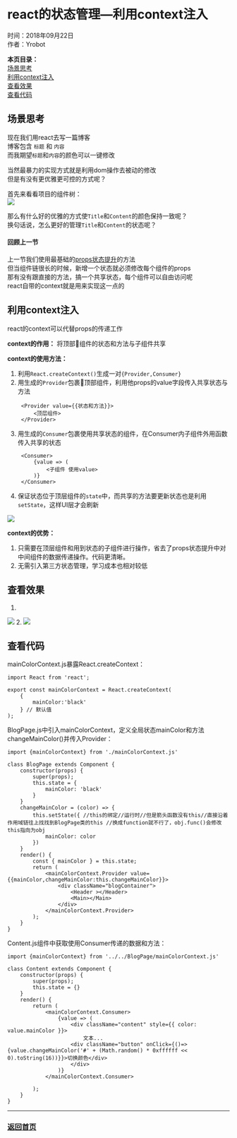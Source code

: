 # react的状态管理—利用context注入  
时间：2018年09月22日  
作者：Yrobot  

__本页目录：__   
[场景思考](#index)  
[利用context注入](#context)  
[查看效果](#result)  
[查看代码](#code)  

<a id='index'></a>

## 场景思考
现在我们用react去写一篇博客  
博客包含 `标题` 和 `内容`  
而我期望`标题`和`内容`的颜色可以一键修改  

当然最暴力的实现方式就是利用dom操作去被动的修改  
但是有没有更优雅更可控的方式呢？  

首先来看看项目的组件树：  
![](https://ws1.sinaimg.cn/large/006tNbRwgy1fvekxo7hlhj30c00aj0sy.jpg)

那么有什么好的优雅的方式使`Title`和`Content`的颜色保持一致呢？  
换句话说，怎么更好的管理`Title`和`Content`的状态呢？ 

#### 回顾上一节  
上一节我们使用最基础的[props状态提升](./利用props状态提升.md)的方法   
但当组件链很长的时候，新增一个状态就必须修改每个组件的props  
那有没有跟直接的方法，搞一个共享状态，每个组件可以自由访问呢  
react自带的context就是用来实现这一点的  

<a id='context'></a>

## 利用context注入
react的context可以代替props的传递工作  

__context的作用：__ 将顶部组件的状态和方法与子组件共享  

__context的使用方法：__  
1. 利用`React.createContext()`生成一对`{Provider,Consumer}`  
2. 用生成的`Provider`包裹顶部组件，利用他props的value字段传入共享状态与方法  
   ```
    <Provider value={{状态和方法}}>
        <顶层组件>
    </Provider>
   ```
3. 用生成的`Consumer`包裹使用共享状态的组件，在Consumer内子组件外用函数传入共享的状态  
   ```
    <Consumer>
        {value => (
            <子组件 使用value>
        )}
    </Consumer>
   ```
4. 保证状态位于顶层组件的`state`中，而共享的方法要更新状态也是利用`setState`，这样UI层才会刷新  

![](https://ws4.sinaimg.cn/large/006tNbRwgy1fvhm1xim52j30yg0pqads.jpg)

__context的优势：__ 
1. 只需要在顶层组件和用到状态的子组件进行操作，省去了props状态提升中对中间组件的数据传递操作。代码更清晰。   
2. 无需引入第三方状态管理，学习成本也相对较低  

<a id='result'></a>

## 查看效果
1. 
![](https://ws3.sinaimg.cn/large/006tNbRwgy1fvhmmoieh4j31kw0nxdpk.jpg)
2. 
![](https://ws2.sinaimg.cn/large/006tNbRwgy1fvhmmukgfyj31kw0o2qcy.jpg)



<a id='code'></a>

## 查看代码
mainColorContext.js暴露React.createContext：  
```
import React from 'react';

export const mainColorContext = React.createContext(
    {
        mainColor:'black'
    } // 默认值
);
```

BlogPage.js中引入mainColorContext，定义全局状态mainColor和方法changeMainColor()并传入Provider： 
```
import {mainColorContext} from './mainColorContext.js'

class BlogPage extends Component {
    constructor(props) {
        super(props);
        this.state = {
            mainColor: 'black'
        }
    }
    changeMainColor = (color) => {
        this.setState({ //this的绑定//运行时//但是箭头函数没有this//直接沿着作用域链往上找找到BlogPage类的this //换成function就不行了，obj.func()会修改this指向为obj
            mainColor: color
        })
    }
    render() {
        const { mainColor } = this.state;
        return (
            <mainColorContext.Provider value={{mainColor,changeMainColor:this.changeMainColor}}>
                <div className="blogContainer">
                    <Header ></Header>
                    <Main></Main>
                </div>
            </mainColorContext.Provider>
        );
    }
}
```
Content.js组件中获取使用Consumer传递的数据和方法：
```
import {mainColorContext} from '../../BlogPage/mainColorContext.js'

class Content extends Component {
    constructor(props) {
        super(props);
        this.state = {}
    }
    render() {
        return (
            <mainColorContext.Consumer>
                {value => (
                    <div className="content" style={{ color: value.mainColor }}>
                        文本...
                    <div className="button" onClick={()=>{value.changeMainColor('#' + (Math.random() * 0xffffff << 0).toString(16))}}>切换颜色</div>
                    </div>
                )}
            </mainColorContext.Consumer>

        );
    }
}
```

--- 

### [返回首页](/README.md)
